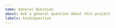 ```yaml
---
name: General Question
about: Ask a general question about this project
labels: kind/question
---
```


<!--
If the matter is security related, please disclose it privately via security@birthday.dev
-->

